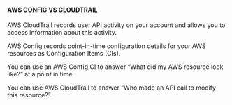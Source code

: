 #### AWS CONFIG VS CLOUDTRAIL


AWS CloudTrail records user API activity on your account and allows you to access information about this activity.


AWS Config records point-in-time configuration details for your AWS resources as Configuration Items (CIs).


You can use an AWS Config CI to answer “What did my AWS resource look like?” at a point in time.


You can use AWS CloudTrail to answer “Who made an API call to modify this resource?”.

